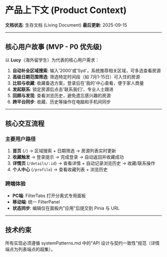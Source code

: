 # 产品上下文 (Product Context)

**文档状态**: 生存文档 (Living Document)
**最后更新**: 2025-09-15

---

## 核心用户故事 (MVP - P0 优先级)

以 **Lucy**（海外留学生）为代表的核心用户需求：

1. **自动补全区域搜索**: 输入'2000'或'Syd'，系统推荐相关区域，可多选查看房源
2. **高级日期范围筛选**: 筛选特定时间段（如 7月1-15日）可入住的房源
3. **比较与收藏**: 收藏备选方案，登录后在'我的'中心查看，便于家人商量
4. **发起联系**: 锁定房源后点击'联系我们'，专业人士跟进
5. **回顾与发现**: 查看浏览历史，避免遗忘感兴趣的房源
6. **跨平台同步**: 收藏、历史等操作在电脑和手机间同步

---

## 核心交互流程

### 主要用户路径
1. **首页** (`/`) → 区域搜索 + 日期筛选 → 房源列表实时更新
2. **收藏触发** → 登录提示 → 完成登录 → 自动返回并收藏成功
3. **详情页** (`/details/:id`) → 查看详情 + 自动记录浏览历史 → 收藏/联系操作
4. **个人中心** (`/profile`) → 查看收藏列表 + 浏览历史

### 跨端体验
- **PC端**: FilterTabs 打开分离式专用面板
- **移动端**: 统一 FilterPanel
- **状态同步**: 编辑仅在面板内"应用"后提交到 Pinia 与 URL

---

## 技术约束

所有实现必须遵循 systemPatterns.md 中的"API 设计与契约一致性"规范（详情端点为列表端点的超集）。
